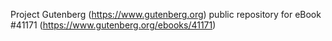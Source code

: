 Project Gutenberg (https://www.gutenberg.org) public repository for eBook #41171 (https://www.gutenberg.org/ebooks/41171)
